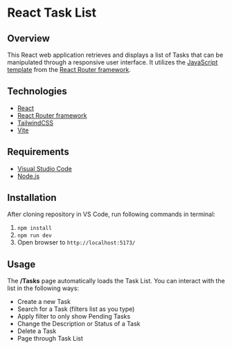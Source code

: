# React Task List

## Overview

This React web application retrieves and displays a list of Tasks that can be manipulated through a responsive user interface. It utilizes the [JavaScript template](https://github.com/remix-run/react-router-templates?tab=readme-ov-file#templates) from the [React Router framework](https://reactrouter.com/).

## Technologies

- [React](https://react.dev/)
- [React Router framework](https://reactrouter.com/)
- [TailwindCSS](https://tailwindcss.com/)
- [Vite](https://vite.dev/)

## Requirements

- [Visual Studio Code](https://code.visualstudio.com/Download)
- [Node.js](https://nodejs.org/en/download)

## Installation

After cloning repository in VS Code, run following commands in terminal:

1. `npm install`
2. `npm run dev`
3. Open browser to `http://localhost:5173/`

## Usage

The **/Tasks** page automatically loads the Task List. You can interact with the list in the following ways:

- Create a new Task
- Search for a Task (filters list as you type)
- Apply filter to only show Pending Tasks
- Change the Description or Status of a Task
- Delete a Task
- Page through Task List
